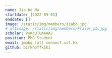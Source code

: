 ```yaml
---
name: Jia-bo Ma
startdate: [2022-09-01]
enddate: []
image: /static/img/members/jiabo.jpg
# altimage: /static/img/members/Fraser_pb.jpg
scholar: VyKdUTUAAAAJ
position: PhD Student
email: jmabq (at) connect.ust.hk
github: birkhoffkiki
---
```


